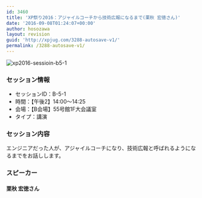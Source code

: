 ```yaml
---
id: 3460
title: 'XP祭り2016：アジャイルコーチから技術広報になるまで(栗秋 宏徳さん)'
date: '2016-09-08T01:24:07+00:00'
author: hosozawa
layout: revision
guid: 'http://xpjug.com/3288-autosave-v1/'
permalink: /3288-autosave-v1/
---
```


![xp2016-sessioin-b5-1](http://xpjug.com/wp-content/uploads/2016/08/xp2016-sessioin-b5-1.png)

### セッション情報

- セッションID：B-5-1
- 時間：【午後2】14:00～14:25
- 会場：【B会場】55号館1F大会議室
- タイプ：講演

### セッション内容

エンジニアだった人が、アジャイルコーチになり、技術広報と呼ばれるようになるまでをお話しします。

### スピーカー

#### 栗秋 宏徳さん